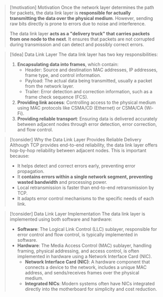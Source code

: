 > [!motivation] Motivation
> Once the network layer determines the path for packets, the data link layer is **responsible for actually transmitting the data over the physical medium**. However, sending raw bits directly is prone to errors due to noise and interference.
> 
> The data link layer **acts as a "delivery truck" that carries packets from one node to the next**. It ensures that packets are not corrupted during transmission and can detect and possibly correct errors.

> [!idea] Data Link Layer
> The data link layer has two key responsibilities:
> 1. **Encapsulating data into frames**, which contain:
>    - Header: Source and destination MAC addresses, IP addresses, frame type, and control information.
>    - Payload: The actual data being transmitted, usually a packet from the network layer.
>    - Trailer: Error detection and correction information, such as a frame check sequence (FCS).
> 2. **Providing link access**: Controlling access to the physical medium using MAC protocols like CSMA/CD (Ethernet) or CSMA/CA (Wi-Fi).
> 3. **Providing reliable transport**: Ensuring data is delivered accurately between adjacent nodes through error detection, error correction, and flow control.

> [!consider] Why the Data Link Layer Provides Reliable Delivery
> Although TCP provides end-to-end reliability, the data link layer offers hop-by-hop reliability between adjacent nodes. This is important because:
> - It helps detect and correct errors early, preventing error propagation.
> - It **contains errors within a single network segment, preventing wasted bandwidth** and processing power.
> - Local retransmission is faster than end-to-end retransmission by TCP.
> - It adapts error control mechanisms to the specific needs of each link.

> [!consider] Data Link Layer Implementation
> The data link layer is implemented using both software and hardware:
> - **Software**: The Logical Link Control (LLC) sublayer, responsible for error control and flow control, is typically implemented in software.
> - **Hardware**: The Media Access Control (MAC) sublayer, handling framing, physical addressing, and access control, is often implemented in hardware using a Network Interface Card (NIC).
>   - **Network Interface Card (NIC)**: A hardware component that connects a device to the network, includes a unique MAC address, and sends/receives frames over the physical medium.
>   - **Integrated NICs**: Modern systems often have NICs integrated directly into the motherboard for simplicity and cost reduction.
> 
